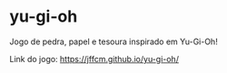 # yu-gi-oh
Jogo de pedra, papel e tesoura inspirado em Yu-Gi-Oh!

Link do jogo: https://jffcm.github.io/yu-gi-oh/
